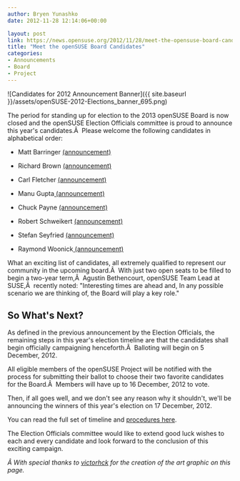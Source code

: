 ```yaml
---
author: Bryen Yunashko
date: 2012-11-28 12:14:06+00:00

layout: post
link: https://news.opensuse.org/2012/11/28/meet-the-opensuse-board-candidates/
title: "Meet the openSUSE Board Candidates"
categories:
- Announcements
- Board
- Project
---
```



![Candidates for 2012 Announcement Banner]({{ site.baseurl }}/assets/openSUSE-2012-Elections_banner_695.png)


The period for standing up for election to the 2013 openSUSE Board is now closed and the openSUSE Election Officials committee is proud to announce this year's candidates.Â  Please welcome the following candidates in alphabetical order:



	
  * Matt Barringer [(announcement)](http://lists.opensuse.org/opensuse-project/2012-11/msg00102.html)

	
  * Richard Brown [(announcement)](http://lists.opensuse.org/opensuse-project/2012-11/msg00042.html)

	
  * Carl Fletcher [(announcement)](http://lists.opensuse.org/opensuse-project/2012-11/msg00093.html)

	
  * Manu Gupta[ (announcement)](http://lists.opensuse.org/opensuse-project/2012-11/msg00106.html)

	
  * Chuck Payne [(announcement)](http://lists.opensuse.org/opensuse-project/2012-11/msg00103.html)

	
  * Robert Schweikert [(announcement)](http://lists.opensuse.org/opensuse-project/2012-11/msg00100.html)

	
  * Stefan Seyfried [(announcement)](http://lists.opensuse.org/opensuse-project/2012-11/msg00101.html)

	
  * Raymond Woonick[ (announcement)](http://lists.opensuse.org/opensuse-project/2012-11/msg00047.html)


What an exciting list of candidates, all extremely qualified to represent our community in the upcoming board.Â  With just two open seats to be filled to begin a two-year term,Â  Agustin Bethencourt, openSUSE Team Lead at SUSE,Â  recently noted: "Interesting times are ahead and, In any possible scenario we are thinking of, the Board will play a key role."


## So What's Next?


As defined in the previous announcement by the Election Officials, the remaining steps in this year's election timeline are that the candidates shall begin officially campaigning henceforth.Â  Balloting will begin on 5 December, 2012.

All eligible members of the openSUSE Project will be notified with the process for submitting their ballot to choose their two favorite candidates for the Board.Â  Members will have up to 16 December, 2012 to vote.

Then, if all goes well, and we don't see any reason why it shouldn't, we'll be announcing the winners of this year's election on 17 December, 2012.

You can read the full set of timeline and [procedures here](https://en.opensuse.org/openSUSE:Board_election).

The Election Officials committee would like to extend good luck wishes to each and every candidate and look forward to the conclusion of this exciting campaign.

_Â With special thanks to [victorhck](http://victorhckinthefreeworld.wordpress.com/) for the creation of the art graphic on this page._

		
